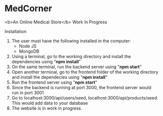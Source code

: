 # MedCorner
&lt;b>An Online Medical Store&lt;/b>
Work In Progress


Installation 
1. The user must have the following installed in the computer:
    - Node JS 
    - MongoDB
2. Using a terminal, go to the working directory and install the dependencies using "<b>npm install</b>"
3. On the same terminal, run the backend server using "<b>npm start</b>"
4. Open another terminal, go to the frontend folder of the working directory and install the dependecies using "<b>npm install</b>" 
5. Run the frontend server using "<b>npm start</b>"
6. Since the backend is running at port 3000, the frontend server would run in port 3001
7. Go to localhost:3000/api/users/seed, localhost:3000/api/products/seed. This would add data to your database 
8. The website is in work in progress. 
